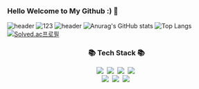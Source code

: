 ### Hello Welcome to My Github :) 👋

<!--
**ShuYa0728/shuya0728** is a ✨ _special_ ✨ repository because its `README.md` (this file) appears on your GitHub profile.

Here are some ideas to get you started:

- 🔭 I’m currently working on ...
- 🌱 I’m currently learning ...
- 👯 I’m looking to collaborate on ...
- 🤔 I’m looking for help with ...
- 💬 Ask me about ...
- 📫 How to reach me: ...
- 😄 Pronouns: ...
- ⚡ Fun fact: ...
-->

![header](https://capsule-render.vercel.app/api?text=NO.1GithubShuya&animation=scaleIn)
![123](https://user-images.githubusercontent.com/91036360/136677194-d378ac16-32d9-45df-af48-8f4934b85513.gif)
![header](https://capsule-render.vercel.app/api?type=waving&color=auto&height=300&section=header&text=Shuya&fontSize=90)
![Anurag's GitHub stats](https://github-readme-stats.vercel.app/api?username=ShuYa0728&&show_icons=true&theme=algolia)
![Top Langs](https://github-readme-stats.vercel.app/api/top-langs/?username=ShuYa0728&langs_count=10&layout=compact&theme=dark)
[![Solved.ac프로필](http://mazassumnida.wtf/api/v2/generate_badge?boj={handle})](https://solved.ac/{handle})<br/>
<h3 align="center">📚 Tech Stack 📚</h3>
<p align="center">
  <img src="https://img.shields.io/badge/react-61DAFB?style=flat-square&logo=C%2B%2B&logoColor=white"/></a>&nbsp 
  <img src="https://img.shields.io/badge/Java-007396?style=flat-square&logo=Java&logoColor=white"/></a>&nbsp
  <img src="https://img.shields.io/badge/Python-3766AB?style=flat-square&logo=Python&logoColor=white"/></a>&nbsp 
  <img src="https://img.shields.io/badge/Javascript-ffb13b?style=flat-square&logo=javascript&logoColor=white"/></a>&nbsp 
  <br>
  <img src="https://img.shields.io/badge/Mysql-E6B91E?style=flat-square&logo=MySql&logoColor=white"/></a>&nbsp 
  <img src="https://img.shields.io/badge/Django-092E20?style=flat-square&logo=Django&logoColor=white"/></a>&nbsp 
  <img src="https://img.shields.io/badge/Node.js-339933?style=flat-square&logo=Node.js&logoColor=white"/></a>&nbsp 
</p>

